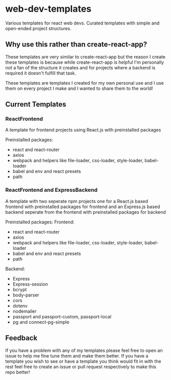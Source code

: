# web-dev-templates
Various templates for react web devs. Curated templates with simple and open-ended project structures.

## Why use this rather than create-react-app?
These templates are very similar to create-react-app but the reason I create these templates is because while create-react-app is helpful I'm personally not a fan of the structure it creates and for projects where a backend is required it doesn't fulfill that task.

These templates are templates I created for my own personal use and I use them on every project I make and I wanted to share them to the world!

## Current Templates
### ReactFrontend
A template for frontend projects using React.js with preinstalled packages

Preinstalled packages:
- react and react-router
- axios
- webpack and helpers like file-loader, css-loader, style-loader, babel-loader
- babel and env and react presets
- path

### ReactFrontend and ExpressBackend
A template with two seperate npm projects one for a React.js based frontend with preinstalled packages for frontend and an Express.js based backend seperate from the frontend with preinstalled packages for backend

Preinstalled packages:
Frontend:
- react and react-router
- axios
- webpack and helpers like file-loader, css-loader, style-loader, babel-loader
- babel and env and react presets
- path

Backend:
- Express
- Express-session
- bcrypt
- body-parser
- cors
- dotenv
- nodemailer
- passport and passport-custom, passport-local
- pg and connect-pg-simple

## Feedback
If you have a problem with any of my templates please feel free to open an issue to help me fine tune them and make them better.
If you have a template you wish to see or have a template you think would fit in with the rest feel free to create an issue or pull request respectively to make this repo better!
